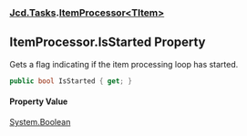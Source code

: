 ### [Jcd.Tasks](Jcd.Tasks.md 'Jcd.Tasks').[ItemProcessor&lt;TItem&gt;](Jcd.Tasks.ItemProcessor_TItem_.md 'Jcd.Tasks.ItemProcessor<TItem>')

## ItemProcessor<TItem>.IsStarted Property

Gets a flag indicating if the item processing loop has started.

```csharp
public bool IsStarted { get; }
```

#### Property Value
[System.Boolean](https://docs.microsoft.com/en-us/dotnet/api/System.Boolean 'System.Boolean')
